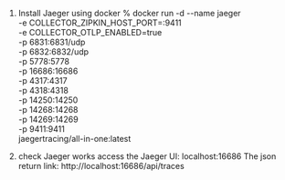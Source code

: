 1. Install Jaeger using docker % docker run -d --name jaeger \
   -e COLLECTOR_ZIPKIN_HOST_PORT=:9411 \
   -e COLLECTOR_OTLP_ENABLED=true \
   -p 6831:6831/udp \
   -p 6832:6832/udp \
   -p 5778:5778 \
   -p 16686:16686 \
   -p 4317:4317 \
   -p 4318:4318 \
   -p 14250:14250 \
   -p 14268:14268 \
   -p 14269:14269 \
   -p 9411:9411 \
   jaegertracing/all-in-one:latest

2. check Jaeger works access the Jaeger UI: localhost:16686 The json return link: http://localhost:16686/api/traces
